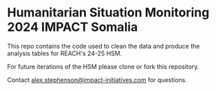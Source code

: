 # Humanitarian Situation Monitoring 2024 IMPACT Somalia
 This repo contains the code used to clean the data and produce the analysis tables for REACH's 24-25 HSM. 

For future iterations of the HSM please clone or fork this repository.

Contact alex.stephenson@impact-initiatives.com for questions. 
